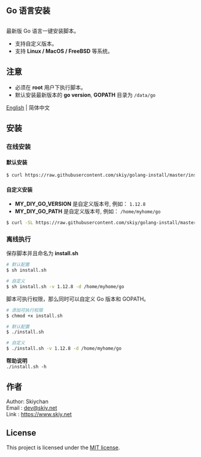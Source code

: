 Go 语言安装
------
## 

最新版 Go 语言一键安装脚本。 
- 支持自定义版本。   
- 支持 **Linux / MacOS / FreeBSD** 等系统。

## 注意
- 必须在 **root** 用户下执行脚本。
- 默认安装最新版本的 **go version**, **GOPATH** 目录为 ```/data/go```

[English](./README.md) | 简体中文

## 安装
### 在线安装
#### 默认安装
```sh
$ curl https://raw.githubusercontent.com/skiy/golang-install/master/install.sh | sh
```

#### 自定义安装
- **MY_DIY_GO_VERSION** 是自定义版本号, 例如： ```1.12.8```
- **MY_DIY_GO_PATH** 是自定义版本号, 例如： ```/home/myhome/go```

```sh
$ curl -SL https://raw.githubusercontent.com/skiy/golang-install/master/install.sh | sh /dev/stdin -v MY_DIY_GO_VERSION -d MY_DIY_GO_PATH
```

### 离线执行
保存脚本并且命名为 **install.sh**    

```sh
# 默认配置
$ sh install.sh

# 自定义    
$ sh install.sh -v 1.12.8 -d /home/myhome/go 
```
  
脚本可执行权限，那么同时可以自定义 Go 版本和 GOPATH。  
```sh
# 添加可执行权限
$ chmod +x install.sh   

# 默认配置
$ ./install.sh

# 自定义
$ ./install.sh -v 1.12.8 -d /home/myhome/go
```

**帮助说明**   
```./install.sh -h```

## 作者
Author: Skiychan   
Email : dev@skiy.net   
Link  : https://www.skiy.net 

## License

This project is licensed under the [MIT license](https://github.com/totoval/totoval/blob/master/LICENSE).